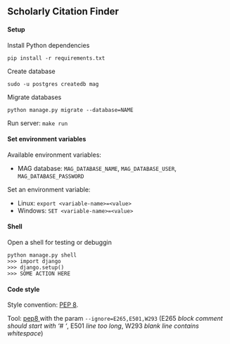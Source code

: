 ## Scholarly Citation Finder

#### Setup

Install Python dependencies
```
pip install -r requirements.txt
```

Create database
```
sudo -u postgres createdb mag
```

Migrate databases
```
python manage.py migrate --database=NAME
```

Run server: `make run`

#### Set environment variables

Available environment variables:
* MAG database: `MAG_DATABASE_NAME`, `MAG_DATABASE_USER`, `MAG_DATABASE_PASSWORD`

Set an environment variable:
* Linux: `export <variable-name>=<value>` 
* Windows: `SET <variable-name>=<value>`

#### Shell

Open a shell for testing or debuggin
```
python manage.py shell
>>> import django
>>> django.setup()
>>> SOME ACTION HERE
```

#### Code style
 
Style convention: [PEP 8](https://www.python.org/dev/peps/pep-0008/).

Tool: [pep8 ](https://pypi.python.org/pypi/pep8) with the param `--ignore=E265,E501,W293` (E265 _block comment should start with ‘# ‘_, E501 _line too long_, W293 _blank line contains whitespace_)